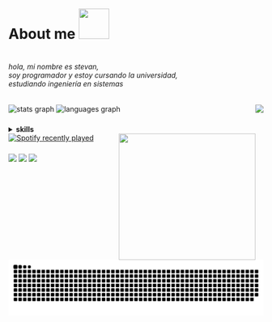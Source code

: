 
### <h1>About me <img src="https://media.tenor.com/hW_mTYy_zS4AAAAi/gojo-satoru.gif" height ="60" width = "60"/><h1/>

###
<h6 align="left">hola, mi nombre es stevan, <br/> soy programador y estoy cursando la universidad,<br/> estudiando ingeniería en sistemas</h6>

###

<div align="left">
  <img src="https://github-readme-stats.vercel.app/api?username=stevan23k&hide_title=true&hide_rank=false&show_icons=false&include_all_commits=true&count_private=true&disable_animations=false&theme=dracula&locale=es&hide_border=true" height="150" alt="stats graph"  />
  <img src="https://github-readme-stats.vercel.app/api/top-langs?username=stevan23k&locale=es&hide_title=false&layout=compact&card_width=100&langs_count=5&theme=dracula&hide_border=true" height="150" alt="languages graph"  />
  <img align="right" height="130" src="https://media.tenor.com/VOQM9bXxYdQAAAAi/anime.gif"  />
</div>

###
<details>
  <summary><b>skills</b></summary>
<div>
  
  [![My Skills](https://skillicons.dev/icons?i=html,css,python,js,java,nodejs,npm)](https://skillicons.dev)
  
</div>

  <summary><b>db</b></summary>
<div>
  
  [![My Skills](https://skillicons.dev/icons?i=postgres,mongodb,mysql)](https://skillicons.dev)
  
</div>

  <summary><b>text</b></summary>
<div>
  
  [![My Skills](https://skillicons.dev/icons?i=vim,obsidian,neovim,notion)](https://skillicons.dev)
  
</div>
</details>
<div align="left">
  <a href="https://open.spotify.com/user/esteproo">
    <img src="https://spotify-recently-played-readme.vercel.app/api?user=esteproo&count=3&unique=false" alt="Spotify recently played"  />
  </a>
  <img align="right" src = "https://media1.tenor.com/m/3tvVB2VMVm8AAAAC/cute-anime.gif" height="250" width="270" />
</div>

###

###

<a href="https://github.com/stevan23k">
  <img src="https://img.shields.io/badge/github-%2324292e.svg?&style=for-the-badge&logo=github&logoColor=white alt=github style="margin-bottom: 5px;" /></a> 
  <a href="https://instagram.com/stevan23k">
  <img src="https://img.shields.io/badge/instagram-%23000000.svg?&style=for-the-badge&logo=instagram&logoColor=white alt=instagram style="margin-bottom: 5px;" /></a>
  <a href="https://www.youtube.com/@mariane124">
  <img src="https://img.shields.io/badge/youtube-%23EE4831.svg?&style=for-the-badge&logo=youtube&logoColor=white alt=youtube style="margin-bottom: 5px;" /></a> 

###

###

<br clear="both">

<img src="https://raw.githubusercontent.com/stevan23k/stevan23k/output/snake.svg" alt="Snake animation" />

###
